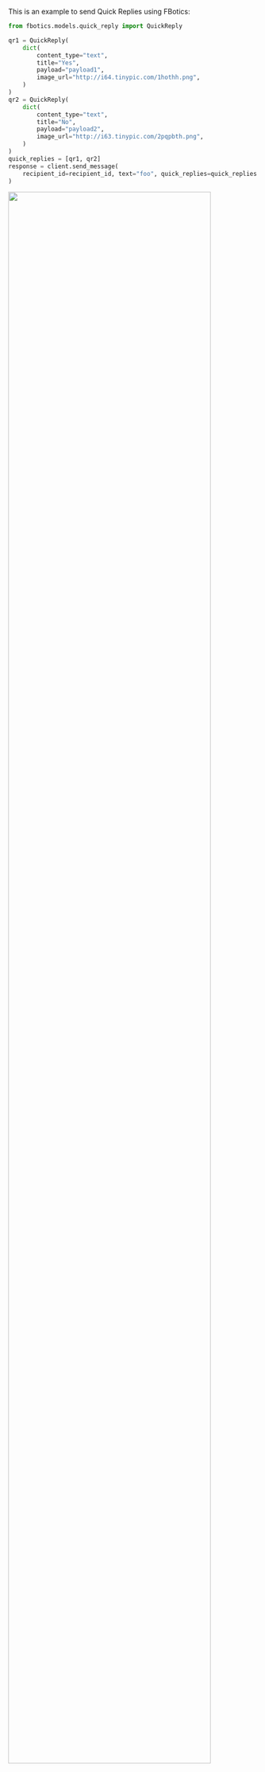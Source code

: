 This is an example to send Quick Replies using FBotics:




```python
from fbotics.models.quick_reply import QuickReply

qr1 = QuickReply(
    dict(
        content_type="text",
        title="Yes",
        payload="payload1",
        image_url="http://i64.tinypic.com/1hothh.png",
    )
)
qr2 = QuickReply(
    dict(
        content_type="text",
        title="No",
        payload="payload2",
        image_url="http://i63.tinypic.com/2pqpbth.png",
    )
)
quick_replies = [qr1, qr2]
response = client.send_message(
    recipient_id=recipient_id, text="foo", quick_replies=quick_replies
)
```
        
<p float="center">
    <img src="https://scontent-frx5-1.xx.fbcdn.net/v/t39.2365-6/14175277_1582251242076612_248078259_n.png?_nc_cat=101&_nc_ht=scontent-frx5-1.xx&oh=e24d393b391cb88ab24c2e525b5a8e59&oe=5CE1DCD6" width="90%" />
</p>
